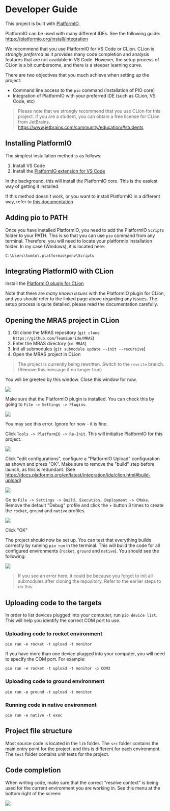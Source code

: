 # Developer Guide

This project is built with [PlatformIO](https://platformio.org/).

PlatformIO can be used with many different IDEs. See the following guide: https://platformio.org/install/integration

We recommend that you use PlatformIO for VS Code or CLion. CLion is _strongly preferred_ as it provides many code 
completion and analysis features that are not available in VS Code. However, the setup process of CLion is a bit 
cumbersome, and there is a steeper learning curve.

There are two objectives that you much achieve when setting up the project:
- Command line access to the `pio` command (installation of PIO core)
- Integration of PlatformIO with your preferred IDE (such as CLion, VS Code, etc)

> Please note that we strongly recommend that you use CLion for this project. If you are a student, you can obtain 
> a free license for CLion from JetBrains. https://www.jetbrains.com/community/education/#students

## Installing PlatformIO

The simplest installation method is as follows:

1. Install VS Code
2. Install the [PlatformIO extension for VS Code](https://marketplace.visualstudio.com/items?itemName=platformio.platformio-ide)

In the background, this will install the PlatformIO core. This is the easiest way of getting it installed.

If this method doesn't work, or you want to install PlatformIO in a different way, refer to 
[this documentation](https://platformio.org/install/cli)

## Adding pio to PATH

Once you have installed PlatformIO, you need to add the PlatformIO `Scripts` folder to your PATH. This is so that you 
can use `pio` command from any terminal. Therefore, you will need to locate your platformio installation folder. 
In my case (Windows), it is located here:

    C:\Users\tomto\.platformio\penv\Scripts

## Integrating PlatformIO with CLion

Install the [PlatformIO plugin for CLion](https://docs.platformio.org/en/latest/integration/ide/clion.html)

Note that there are _many known issues_ with the PlatformIO plugin for CLion, and you should refer to the linked page 
above regarding any issues. The setup process is quite detailed, please read the documentation carefully.

## Opening the MRAS project in CLion

1. Git clone the MRAS repository (`git clone https://github.com/TeamSunride/MRAS`)
2. Enter the MRAS directory (`cd MRAS`)
3. Init all submodules (`git submodule update --init --recursive`)
4. Open the MRAS project in CLion

> The project is currently being rewritten. Switch to the `rewrite` branch. (Remove this message if no longer true)

You will be greeted by this window. Close this window for now.

![](images/clion_open_new_project.png)

Make sure that the PlatformIO plugin is installed. You can check this by going to `File -> Settings -> Plugins`.

![](images/clion_start_error_dont_worry.png)

You may see this error. Ignore for now - it is fine.

Click `Tools -> PlatformIO -> Re-Init`. This will initialise PlatformIO for this project.

![](images/pio_reinit.png)

Click "edit configurations", configure a "PlatformIO Upload" configuration as shown and press "OK". Make sure to remove 
the "build" step before launch, as this is redundant. (See https://docs.platformio.org/en/latest/integration/ide/clion.html#build-upload)

![](images/edit_configurations_2.png)

Go to `File -> Settings -> Build, Execution, Deployment -> CMake`. Remove the default "Debug" profile and click the + 
button 3 times to create the `rocket`, `ground` and `native` profiles.

![](images/cmake_profiles.png)

Click "OK"

The project should now be set up. You can test that everything builds correctly by running `pio run` in the terminal. 
This will build the code for all configured environments (`rocket`, `ground` and `native`). You should see the 
following: 

![](images/pio_run_success.png)


> If you see an error here, it could be because you forgot to init all submodules after cloning the repository. Refer 
> to the earlier steps to do this.

## Uploading code to the targets

In order to list devices plugged into your computer, run `pio device list`. This will help you identify the correct COM 
port to use.

### Uploading code to rocket environment

    pio run -e rocket -t upload -t monitor

If you have more than one device plugged into your computer, you will need to specify the COM port. For example:

    pio run -e rocket -t upload -t monitor -p COM3

### Uploading code to ground environment

    pio run -e ground -t upload -t monitor

### Running code in native environment

    pio run -e native -t exec

## Project file structure

Most source code is located in the `lib` folder. The `src` folder contains the main entry point for the project, and 
this is different for each environment. The `test` folder contains unit tests for the project.

## Code completion

When writing code, make sure that the correct "resolve context" is being used for the current environment you are 
working in. See this menu at the bottom right of the screen:

![](images/resolve_context.png)